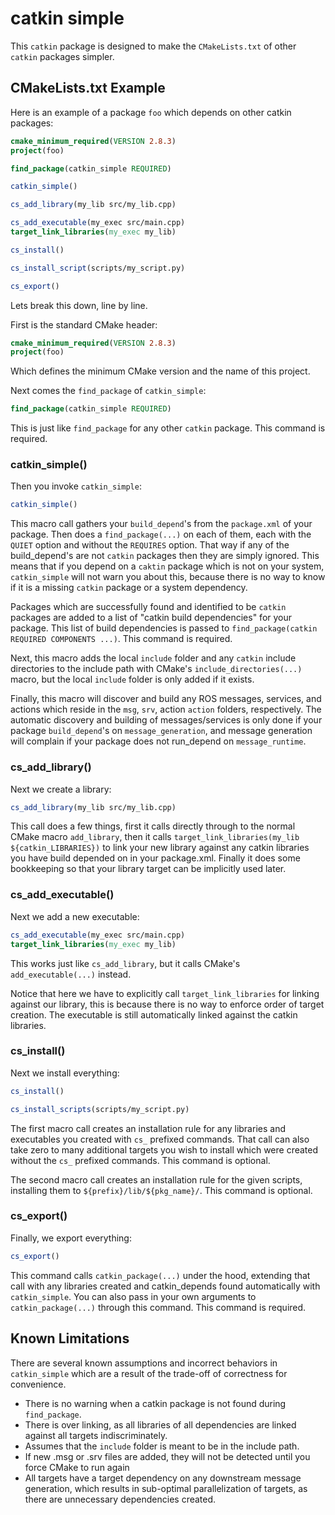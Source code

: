 # catkin simple

This `catkin` package is designed to make the `CMakeLists.txt` of other `catkin` packages simpler.

## CMakeLists.txt Example

Here is an example of a package `foo` which depends on other catkin packages:

```cmake
cmake_minimum_required(VERSION 2.8.3)
project(foo)

find_package(catkin_simple REQUIRED)

catkin_simple()

cs_add_library(my_lib src/my_lib.cpp)

cs_add_executable(my_exec src/main.cpp)
target_link_libraries(my_exec my_lib)

cs_install()

cs_install_script(scripts/my_script.py)

cs_export()
```

Lets break this down, line by line.

First is the standard CMake header:

```cmake
cmake_minimum_required(VERSION 2.8.3)
project(foo)
```

Which defines the minimum CMake version and the name of this project.

Next comes the `find_package` of `catkin_simple`:

```cmake
find_package(catkin_simple REQUIRED)
```

This is just like `find_package` for any other `catkin` package. This command is required.

### catkin_simple()

Then you invoke `catkin_simple`:

```cmake
catkin_simple()
```

This macro call gathers your `build_depend`'s from the `package.xml` of your package. Then does a `find_package(...)` on each of them, each with the `QUIET` option and without the `REQUIRES` option. That way if any of the build_depend's are not `catkin` packages then they are simply ignored. This means that if you depend on a `caktin` package which is not on your system, `catkin_simple` will not warn you about this, because there is no way to know if it is a missing `catkin` package or a system dependency.

Packages which are successfully found and identified to be `catkin` packages are added to a list of "catkin build dependencies" for your package. This list of build dependencies is passed to `find_package(catkin REQUIRED COMPONENTS ...)`. This command is required.

Next, this macro adds the local `include` folder and any `catkin` include directories to the include path with CMake's `include_directories(...)` macro, but the local `include` folder is only added if it exists.

Finally, this macro will discover and build any ROS messages, services, and actions which reside in the `msg`, `srv`, action `action` folders, respectively. The automatic discovery and building of messages/services is only done if your package `build_depend`'s on `message_generation`, and message generation will complain if your package does not run_depend on `message_runtime`.

### cs_add_library()

Next we create a library:

```cmake
cs_add_library(my_lib src/my_lib.cpp)
```

This call does a few things, first it calls directly through to the normal CMake macro `add_library`, then it calls `target_link_libraries(my_lib ${catkin_LIBRARIES})` to link your new library against any catkin libraries you have build depended on in your package.xml. Finally it does some bookkeeping so that your library target can be implicitly used later.

### cs_add_executable()

Next we add a new executable:

```cmake
cs_add_executable(my_exec src/main.cpp)
target_link_libraries(my_exec my_lib)
```

This works just like `cs_add_library`, but it calls CMake's `add_executable(...)` instead.

Notice that here we have to explicitly call `target_link_libraries` for linking against our library, this is because there is no way to enforce order of target creation. The executable is still automatically linked against the catkin libraries.

### cs_install()

Next we install everything:

```cmake
cs_install()

cs_install_scripts(scripts/my_script.py)
```

The first macro call creates an installation rule for any libraries and executables you created with `cs_` prefixed commands. That call can also take zero to many additional targets you wish to install which were created without the `cs_` prefixed commands. This command is optional.

The second macro call creates an installation rule for the given scripts, installing them to `${prefix}/lib/${pkg_name}/`. This command is optional.

### cs_export()

Finally, we export everything:

```cmake
cs_export()
```

This command calls `catkin_package(...)` under the hood, extending that call with any libraries created and catkin_depends found automatically with `catkin_simple`. You can also pass in your own arguments to `catkin_package(...)` through this command. This command is required.

## Known Limitations

There are several known assumptions and incorrect behaviors in `catkin_simple` which are a result of the trade-off of correctness for convenience.

* There is no warning when a catkin package is not found during `find_package`.
* There is over linking, as all libraries of all dependencies are linked against all targets indiscriminately.
* Assumes that the `include` folder is meant to be in the include path.
* If new .msg or .srv files are added, they will not be detected until you force CMake to run again
* All targets have a target dependency on any downstream message generation, which results in sub-optimal parallelization of targets, as there are unnecessary dependencies created.

